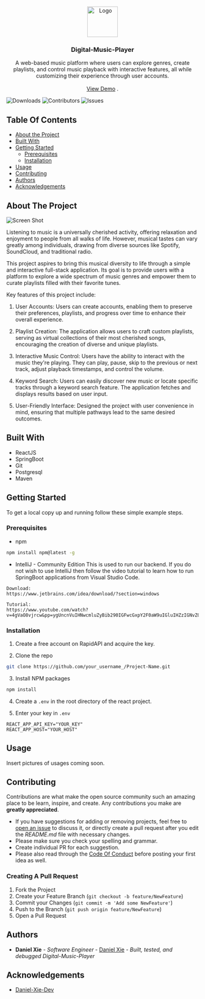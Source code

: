 <br/>
<p align="center">
  <a href="https://github.com/Daniel-Xie-Dev/Digital-Music-Player">
    <img src="https://m.media-amazon.com/images/I/51Ib3jYSStL._AC_UF894,1000_QL80_.jpg" alt="Logo" width="80" height="80">
  </a>

  <h3 align="center">Digital-Music-Player</h3>

  <p align="center">
    A web-based music platform where users can explore genres, create playlists, and control music playback with interactive features, all while customizing their experience through user accounts.
    <br/>
    <br/>
    <a href="https://youtu.be/-dwJMP6gUmk">View Demo</a>
    .
  </p>
</p>

![Downloads](https://img.shields.io/github/downloads/Daniel-Xie-Dev/Digital-Music-Player/total) ![Contributors](https://img.shields.io/github/contributors/Daniel-Xie-Dev/Digital-Music-Player?color=dark-green) ![Issues](https://img.shields.io/github/issues/Daniel-Xie-Dev/Digital-Music-Player) 

## Table Of Contents

* [About the Project](#about-the-project)
* [Built With](#built-with)
* [Getting Started](#getting-started)
  * [Prerequisites](#prerequisites)
  * [Installation](#installation)
* [Usage](#usage)
* [Contributing](#contributing)
* [Authors](#authors)
* [Acknowledgements](#acknowledgements)

## About The Project

![Screen Shot](images/screenshot.png)

Listening to music is a universally cherished activity, offering relaxation and enjoyment to people from all walks of life. However, musical tastes can vary greatly among individuals, drawing from diverse sources like Spotify, SoundCloud, and traditional radio.

This project aspires to bring this musical diversity to life through a simple and interactive full-stack application. Its goal is to provide users with a platform to explore a wide spectrum of music genres and empower them to curate playlists filled with their favorite tunes.

Key features of this project include:

1. User Accounts: Users can create accounts, enabling them to preserve their preferences, playlists, and progress over time to enhance their overall experience.

2. Playlist Creation: The application allows users to craft custom playlists, serving as virtual collections of their most cherished songs, encouraging the creation of diverse and unique playlists.

3. Interactive Music Control: Users have the ability to interact with the music they're playing. They can play, pause, skip to the previous or next track, adjust playback timestamps, and control the volume. 

4. Keyword Search: Users can easily discover new music or locate specific tracks through a keyword search feature. The application fetches and displays results based on user input.

5. User-Friendly Interface: Designed the project with user convenience in mind, ensuring that multiple pathways lead to the same desired outcomes.

## Built With

- ReactJS
- SpringBoot
- Git
- Postgresql
- Maven

## Getting Started

To get a local copy up and running follow these simple example steps.

### Prerequisites

* npm

```sh
npm install npm@latest -g
```

* IntelliJ - Community Edition
This is used to run our backend. If you do not wish to use IntelliJ then follow the video tutorial to learn how to run SpringBoot applications from Visual Studio Code.

```
Download: 
https://www.jetbrains.com/idea/download/?section=windows

Tutorial:
https://www.youtube.com/watch?v=4gVaO8vjrcw&pp=ygUncnVuIHNwcmluZyBib290IGFwcGxpY2F0aW9uIGluIHZzIGNvZGUg
``` 

### Installation

1. Create a free account on RapidAPI and acquire the key.

2. Clone the repo

```sh
git clone https://github.com/your_username_/Project-Name.git
```

3. Install NPM packages

```sh
npm install
```
4. Create a `.env` in the root directory of the react project.

5. Enter your key in `.env`

```
REACT_APP_API_KEY="YOUR_KEY"
REACT_APP_HOST="YOUR_HOST"
```

## Usage

Insert pictures of usages coming soon.

## Contributing

Contributions are what make the open source community such an amazing place to be learn, inspire, and create. Any contributions you make are **greatly appreciated**.
* If you have suggestions for adding or removing projects, feel free to [open an issue](https://github.com/Daniel-Xie-Dev/Digital-Music-Player/issues/new) to discuss it, or directly create a pull request after you edit the *README.md* file with necessary changes.
* Please make sure you check your spelling and grammar.
* Create individual PR for each suggestion.
* Please also read through the [Code Of Conduct](https://github.com/Daniel-Xie-Dev/Digital-Music-Player/blob/main/CODE_OF_CONDUCT.md) before posting your first idea as well.

### Creating A Pull Request

1. Fork the Project
2. Create your Feature Branch (`git checkout -b feature/NewFeature`)
3. Commit your Changes (`git commit -m 'Add some NewFeature'`)
4. Push to the Branch (`git push origin feature/NewFeature`)
5. Open a Pull Request

## Authors

* **Daniel Xie** - *Software Engineer* - [Daniel Xie](https://github.com/Daniel-Xie-Dev) - *Built, tested, and debugged Digital-Music-Player*

## Acknowledgements

* [Daniel-Xie-Dev](https://github.com/Daniel-Xie-Dev)

